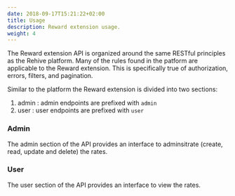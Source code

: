 ```yaml
---
date: 2018-09-17T15:21:22+02:00
title: Usage
description: Reward extension usage.
weight: 4
---
```


The Reward extension API is organized around the same RESTful principles as the Rehive platform. Many of the rules found in the patform are applicable to the Reward extension. This is  specifically true of authorization, errors, filters, and pagination.

Similar to the platform the Reward extension is divided into two sections:

1. admin : admin endpoints are prefixed with `admin`
2. user : user endpoints are prefixed with `user`

### Admin

The admin section of the API provides an interface to adminsitrate (create, read, update and delete) the rates.

### User

The user section of the API provides an interface to view the rates.
